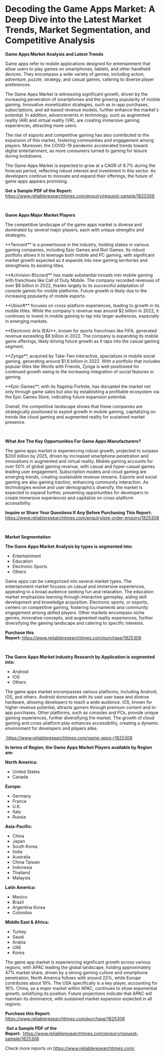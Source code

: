 <p><h1>Decoding the Game Apps Market: A Deep Dive into the Latest Market Trends, Market Segmentation, and Competitive Analysis</h1></p><p><strong>Game Apps Market Analysis and Latest Trends</strong></p>
<p><p>Game apps refer to mobile applications designed for entertainment that allow users to play games on smartphones, tablets, and other handheld devices. They encompass a wide variety of genres, including action, adventure, puzzle, strategy, and casual games, catering to diverse player preferences. </p><p>The Game Apps Market is witnessing significant growth, driven by the increasing penetration of smartphones and the growing popularity of mobile gaming. Innovative monetization strategies, such as in-app purchases, subscriptions, and ad-based revenue models, further enhance the market's potential. In addition, advancements in technology, such as augmented reality (AR) and virtual reality (VR), are creating immersive gaming experiences, attracting more users.</p><p>The rise of esports and competitive gaming has also contributed to the expansion of this market, fostering communities and engagement among players. Moreover, the COVID-19 pandemic accelerated trends toward digital entertainment, as more consumers turned to gaming for leisure during lockdowns.</p><p>The Game Apps Market is expected to grow at a CAGR of 9.7% during the forecast period, reflecting robust interest and investment in this sector. As developers continue to innovate and expand their offerings, the future of game apps appears promising.</p></p>
<p><strong>Get a Sample PDF of the Report:&nbsp;</strong> <a href="https://www.reliableresearchtimes.com/enquiry/request-sample/1825308?utm_campaign=2989&utm_medium=2&utm_source=Github&utm_content=ia&utm_term=09032025&utm_id=game-apps">https://www.reliableresearchtimes.com/enquiry/request-sample/1825308</a></p>
<p>&nbsp;</p>
<p><strong>Game Apps Major Market Players</strong></p>
<p><p>The competitive landscape of the game apps market is diverse and dominated by several major players, each with unique strengths and strategies. </p><p>**Tencent** is a powerhouse in the industry, holding stakes in various gaming companies, including Epic Games and Riot Games. Its robust portfolio allows it to leverage both mobile and PC gaming, with significant market growth expected as it expands into new gaming territories and strengthens its existing titles.</p><p>**Activision Blizzard** has made substantial inroads into mobile gaming with franchises like Call of Duty Mobile. The company recorded revenues of over $8 billion in 2022, thanks largely to its successful adaptation of console games for mobile platforms. Future growth is likely due to the increasing popularity of mobile esports.</p><p>**Ubisoft** focuses on cross-platform experiences, leading to growth in its mobile titles. While the company's revenue was around $2 billion in 2022, it continues to invest in mobile gaming to tap into larger audiences, especially in emerging markets.</p><p>**Electronic Arts (EA)**, known for sports franchises like FIFA, generated revenue exceeding $6 billion in 2022. The company is expanding its mobile game offerings, likely driving future growth as it taps into the casual gaming segment.</p><p>**Zynga**, acquired by Take-Two Interactive, specializes in mobile social gaming, generating around $1.8 billion in 2022. With a portfolio that includes popular titles like Words with Friends, Zynga is well-positioned for continued growth owing to the increasing integration of social features in gaming.</p><p>**Epic Games**, with its flagship Fortnite, has disrupted the market not only through game sales but also by establishing a profitable ecosystem via the Epic Games Store, indicating future expansion potential. </p><p>Overall, the competitive landscape shows that these companies are strategically positioned to exploit growth in mobile gaming, capitalizing on trends like cloud gaming and augmented reality for sustained market presence.</p></p>
<p>&nbsp;</p>
<p><strong>What Are The Key Opportunities For Game Apps Manufacturers?</strong></p>
<p><p>The game apps market is experiencing robust growth, projected to surpass $200 billion by 2025, driven by increased smartphone penetration and innovations in augmented and virtual reality. Mobile gaming accounts for over 50% of global gaming revenue, with casual and hyper-casual games leading user engagement. Subscription models and cloud gaming are emerging trends, creating sustainable revenue streams. Esports and social gaming are also gaining traction, enhancing community interaction. As technologies evolve and user demographics diversify, the market is expected to expand further, presenting opportunities for developers to create immersive experiences and capitalize on cross-platform accessibility.</p></p>
<p><strong>Inquire or Share Your Questions If Any Before Purchasing This Report:</strong> <a href="https://www.reliableresearchtimes.com/enquiry/pre-order-enquiry/1825308?utm_campaign=2989&utm_medium=2&utm_source=Github&utm_content=ia&utm_term=09032025&utm_id=game-apps">https://www.reliableresearchtimes.com/enquiry/pre-order-enquiry/1825308</a></p>
<p>&nbsp;</p>
<p><strong>Market Segmentation</strong></p>
<p><strong>The Game Apps Market Analysis by types is segmented into:</strong></p>
<p><ul><li>Entertainment</li><li>Education</li><li>Electronic Sports</li><li>Others</li></ul></p>
<p><p>Game apps can be categorized into several market types. The entertainment market focuses on casual and immersive experiences, appealing to a broad audience seeking fun and relaxation. The education market emphasizes learning through interactive gameplay, aiding skill development and knowledge acquisition. Electronic sports, or esports, centers on competitive gaming, fostering tournaments and community engagement among skilled players. Other markets encompass niche genres, innovative concepts, and augmented reality experiences, further diversifying the gaming landscape and catering to specific interests.</p></p>
<p><strong>Purchase this Report:&nbsp;</strong><a href="https://www.reliableresearchtimes.com/purchase/1825308?utm_campaign=2989&utm_medium=2&utm_source=Github&utm_content=ia&utm_term=09032025&utm_id=game-apps">https://www.reliableresearchtimes.com/purchase/1825308</a></p>
<p>&nbsp;</p>
<p><strong>The Game Apps Market Industry Research by Application is segmented into:</strong></p>
<p><ul><li>Android</li><li>IOS</li><li>Others</li></ul></p>
<p><p>The game apps market encompasses various platforms, including Android, iOS, and others. Android dominates with its vast user base and diverse hardware, allowing developers to reach a wide audience. iOS, known for higher revenue potential, attracts gamers through premium content and in-app purchases. Other platforms, such as consoles and PCs, provide unique gaming experiences, further diversifying the market. The growth of cloud gaming and cross-platform play enhances accessibility, creating a dynamic environment for developers and players alike.</p></p>
<p><a href="https://www.reliableresearchtimes.com/game-apps-r1825308?utm_campaign=2989&utm_medium=2&utm_source=Github&utm_content=ia&utm_term=09032025&utm_id=game-apps">&nbsp;https://www.reliableresearchtimes.com/game-apps-r1825308</a></p>
<p><strong>In terms of Region, the Game Apps Market Players available by Region are:</strong></p>
<p>
    <p> <strong> North America: </strong>
        <ul>
            <li>United States</li>
            <li>Canada</li>
        </ul>
        </p> 
    <p> <strong> Europe: </strong>
        <ul>
            <li>Germany</li>
            <li>France</li>
            <li>U.K.</li>
            <li>Italy</li>
            <li>Russia</li>
        </ul>
        </p> 
    <p> <strong> Asia-Pacific: </strong>
        <ul>
            <li>China</li>
            <li>Japan</li>
            <li>South Korea</li>
            <li>India</li>
            <li>Australia</li>
            <li>China Taiwan</li>
            <li>Indonesia</li>
            <li>Thailand</li>
            <li>Malaysia</li>
        </ul>
        </p> 
    <p> <strong> Latin America: </strong>
        <ul>
            <li>Mexico</li>
            <li>Brazil</li>
            <li>Argentina Korea</li>
            <li>Colombia</li>
        </ul>
        </p> 
    <p> <strong> Middle East & Africa: </strong>
        <ul>
            <li>Turkey</li>
            <li>Saudi</li>
            <li>Arabia</li>
            <li>UAE</li>
            <li>Korea</li>
        </ul>
    </p>
    </p>
<p><p>The game app market is experiencing significant growth across various regions, with APAC leading the global landscape, holding approximately 47% market share, driven by a strong gaming culture and smartphone penetration. North America follows with around 22%, while Europe contributes about 19%. The USA specifically is a key player, accounting for 16%. China, as a major market within APAC, continues to show exponential growth, solidifying its position. Future projections indicate that APAC will maintain its dominance, with sustained market expansion expected in all regions.</p></p>
<p><strong>Purchase this Report: </strong><a href="https://www.reliableresearchtimes.com/purchase/1825308?utm_campaign=2989&utm_medium=2&utm_source=Github&utm_content=ia&utm_term=09032025&utm_id=game-apps">https://www.reliableresearchtimes.com/purchase/1825308</a></p>
<p>&nbsp;<strong>Get a Sample PDF of the Report:&nbsp;&nbsp;</strong><a href="https://www.reliableresearchtimes.com/enquiry/request-sample/1825308?utm_campaign=2989&utm_medium=2&utm_source=Github&utm_content=ia&utm_term=09032025&utm_id=game-apps">https://www.reliableresearchtimes.com/enquiry/request-sample/1825308</a></p>
<p><strong></strong></p>
<p>Check more reports on <a href="https://www.reliableresearchtimes.com/?utm_campaign=2989&utm_medium=2&utm_source=Github&utm_content=ia&utm_term=09032025&utm_id=game-apps">https://www.reliableresearchtimes.com/</a></p>